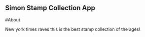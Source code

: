Simon Stamp Collection App 
---

#About 

New york times raves this is the best stamp collection of the ages!